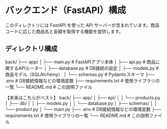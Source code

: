 # バックエンド（FastAPI）構成

このディレクトリには FastAPI を使った API サーバーが含まれています。商品コードに応じた商品名と金額を取得する機能を提供します。

## ディレクトリ構成

back/
├── app/
│    ├── main.py  # FastAPIアプリ本体
│    ├── api.py # 商品に関するAPIルーター
│    ├── database.py # DB接続の設定
│    ├── models.py # 商品モデル（SQLAlchemy）
│    └── schemas.py # Pydanticスキーマ
├── .env # DB接続情報などの環境変数
├── requirements.txt # 使用ライブラリの一覧
└── README.md # この説明ファイル



【本来はこちらがベスト】
back/
├── app/
│ ├── api/
│ │ └── products.py 
│ ├── db/
│ │ ├── models.py 
│ │ └── database.py 
│ ├── schemas/
│ │ └── product.py 
│ └── main.py
├── .env # DB接続情報などの環境変数
├── requirements.txt # 使用ライブラリの一覧
└── README.md # この説明ファイル